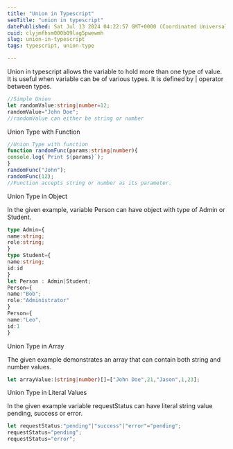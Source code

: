 ```yaml
---
title: "Union in Typescript"
seoTitle: "union in typescript"
datePublished: Sat Jul 13 2024 04:22:57 GMT+0000 (Coordinated Universal Time)
cuid: clyjmfhsm000b09lag5pwewmh
slug: union-in-typescript
tags: typescript, union-type

---
```


Union in typescript allows the variable to hold more than one type of value. It is useful when variable can be of various types. It is defined by | operator between types.

```typescript
//Simple Union
let randomValue:string|number=12;
randomValue="John Doe";
//randomValue can either be string or number
```

Union Type with Function

```typescript
//Union Type with function
function randomFunc(params:string|number){
console.log(`Print ${params}`);
}
randomFunc("John");
randomFunc(12);
//Function accepts string or number as its parameter.
```

Union Type in Object

In the given example, variable Person can have object with type of Admin or Student.

```typescript
type Admin={
name:string;
role:string;
}
type Student={
name:string;
id:id
}
let Person : Admin|Student;
Person={
name:"Bob";
role:"Administrator"
}
Person={
name:"Leo",
id:1
}
```

Union Type in Array

The given example demonstrates an array that can contain both string and number values.

```typescript
let arrayValue:(string|number)[]=["John Doe",21,"Jason",1,23];
```

Union Type in Literal Values

In the given example variable requestStatus can have literal string value pending, success or error.

```typescript
let requestStatus:"pending"|"success"|"error"="pending";
requestStatus="pending";
requestStatus="error";
```